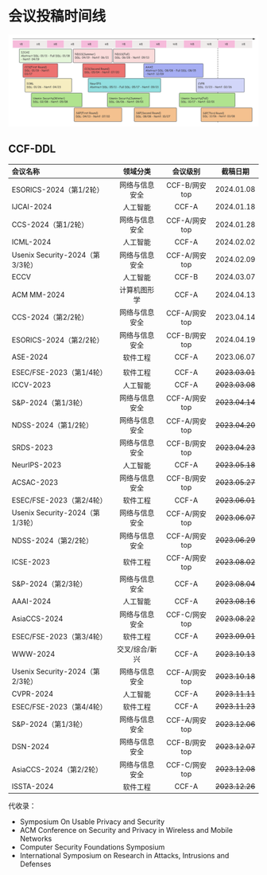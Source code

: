 # 会议投稿时间线

![confDDLv1](./confDDLv3.png)

## CCF-DDL

| 会议名称                        |    领域分类    |   会议级别    |    截稿日期    |
| :------------------------------ | :------------: | :-----------: | :------------: |
| ESORICS-2024（第1/2轮）         | 网络与信息安全 | CCF-B/网安top |   2024.01.08   |
| IJCAI-2024                      |    人工智能    |     CCF-A     |   2024.01.18   |
| CCS-2024（第1/2轮）             | 网络与信息安全 | CCF-A/网安top |   2024.01.28   |
| ICML-2024                       |    人工智能    |     CCF-A     |   2024.02.02   |
| Usenix Security-2024（第3/3轮） | 网络与信息安全 | CCF-A/网安top |   2024.02.09   |
| ECCV                            |    人工智能    |     CCF-B     |   2024.03.07   |
| ACM MM-2024                     |  计算机图形学  |     CCF-A     |   2024.04.13   |
| CCS-2024（第2/2轮）             | 网络与信息安全 | CCF-A/网安top |   2023.04.14   |
| ESORICS-2024（第2/2轮）         | 网络与信息安全 | CCF-B/网安top |   2024.04.19   |
| ASE-2024                        |    软件工程    |     CCF-A     |   2023.06.07   |
|                                 |                |               |                |
| ESEC/FSE-2023（第1/4轮）        |    软件工程    |     CCF-A     | ~~2023.03.01~~ |
| ICCV-2023                       |    人工智能    |     CCF-A     | ~~2023.03.08~~ |
| S&P-2024（第1/3轮）             | 网络与信息安全 | CCF-A/网安top | ~~2023.04.14~~ |
| NDSS-2024（第1/2轮）            | 网络与信息安全 | CCF-A/网安top | ~~2023.04.20~~ |
| SRDS-2023                       | 网络与信息安全 | CCF-B/网安top | ~~2023.04.23~~ |
| NeurIPS-2023                    |    人工智能    |     CCF-A     | ~~2023.05.18~~ |
| ACSAC-2023                      | 网络与信息安全 | CCF-B/网安top | ~~2023.05.27~~ |
| ESEC/FSE-2023（第2/4轮）        |    软件工程    |     CCF-A     | ~~2023.06.01~~ |
| Usenix Security-2024（第1/3轮） | 网络与信息安全 | CCF-A/网安top | ~~2023.06.07~~ |
| NDSS-2024（第2/2轮）            | 网络与信息安全 | CCF-A/网安top | ~~2023.06.29~~ |
| ICSE-2023                       |    软件工程    | CCF-A/网安top | ~~2023.08.02~~ |
| S&P-2024（第2/3轮）             | 网络与信息安全 |     CCF-A     | ~~2023.08.04~~ |
| AAAI-2024                       |    人工智能    |     CCF-A     | ~~2023.08.16~~ |
| AsiaCCS-2024                    | 网络与信息安全 | CCF-C/网安top | ~~2023.08.22~~ |
| ESEC/FSE-2023（第3/4轮）        |    软件工程    |     CCF-A     | ~~2023.09.01~~ |
| WWW-2024                        | 交叉/综合/新兴 |     CCF-A     | ~~2023.10.13~~ |
| Usenix Security-2024（第2/3轮） | 网络与信息安全 | CCF-A/网安top | ~~2023.10.18~~ |
| CVPR-2024                       |    人工智能    |     CCF-A     | ~~2023.11.11~~ |
| ESEC/FSE-2023（第4/4轮）        |    软件工程    |     CCF-A     | ~~2023.11.23~~ |
| S&P-2024（第1/3轮）             | 网络与信息安全 | CCF-A/网安top | ~~2023.12.06~~ |
| DSN-2024                        | 网络与信息安全 | CCF-B/网安top | ~~2023.12.07~~ |
| AsiaCCS-2024（第2/2轮）         | 网络与信息安全 | CCF-C/网安top | ~~2023.12.08~~ |
| ISSTA-2024                      |    软件工程    |     CCF-A     | ~~2023.12.26~~ |



代收录：

- Symposium On Usable Privacy and Security
- ACM Conference on Security and Privacy in Wireless and Mobile Networks
- Computer Security Foundations Symposium
- International Symposium on Research in Attacks, Intrusions and Defenses

